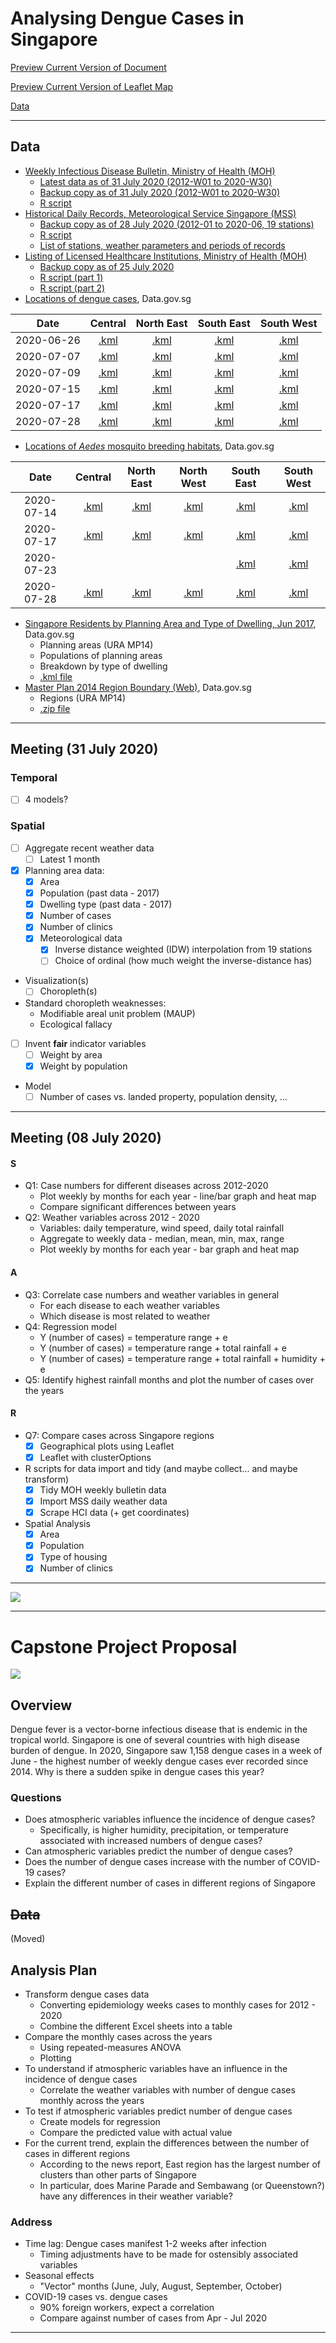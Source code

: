 # Analysing Dengue Cases in Singapore

[Preview Current Version of Document](https://roscoelai.github.io/dasr2020capstone/src/capstone_project_html.html)

[Preview Current Version of Leaflet Map](https://roscoelai.github.io/dasr2020capstone/src/capstone_leaflet_html.html)

[Data](https://github.com/roscoelai/dasr2020capstone#data)

---

## Data
- [Weekly Infectious Disease Bulletin, Ministry of Health (MOH)](https://www.moh.gov.sg/resources-statistics/infectious-disease-statistics/2020/weekly-infectious-diseases-bulletin)
  - [Latest data as of 31 July 2020 (2012-W01 to 2020-W30)](https://www.moh.gov.sg/docs/librariesprovider5/diseases-updates/weekly-infectious-disease-bulletin-year-2020d1092fcb484447bc96ef1722b16b0c08.xlsx)
  - [Backup copy as of 31 July 2020 (2012-W01 to 2020-W30)](https://raw.githubusercontent.com/roscoelai/dasr2020capstone/master/data/moh/weekly-infectious-disease-bulletin-year-2020.xlsx)
  - [R script](https://github.com/roscoelai/dasr2020capstone/blob/master/src/import_moh_weekly.R)
- [Historical Daily Records, Meteorological Service Singapore (MSS)](http://www.weather.gov.sg/climate-historical-daily/)
  - [Backup copy as of 28 July 2020 (2012-01 to 2020-06, 19 stations) ](https://raw.githubusercontent.com/roscoelai/dasr2020capstone/master/data/mss/mss_daily_2012_2020_19stations_20200728.csv)
  - [R script](https://github.com/roscoelai/dasr2020capstone/blob/master/src/import_mss_daily.R)
  - [List of stations, weather parameters and periods of records](http://www.weather.gov.sg/wp-content/uploads/2016/12/Station_Records.pdf)
- [Listing of Licensed Healthcare Institutions, Ministry of Health (MOH)](http://hcidirectory.sg/hcidirectory/)
  - [Backup copy as of 25 July 2020](https://raw.githubusercontent.com/roscoelai/dasr2020capstone/master/data/hcid/hci_clinics_20200725.csv)
  - [R script (part 1)](https://github.com/roscoelai/dasr2020capstone/blob/master/src/import_hcidirectory.R)
  - [R script (part 2)](https://github.com/roscoelai/dasr2020capstone/blob/master/src/zipcodes_to_geocodes.R)
- [Locations of dengue cases](https://data.gov.sg/search?q=denguecases), Data.gov.sg

| Date       | Central     | North East  | South East  | South West  |
| :--------: | :---------: | :---------: | :---------: | :---------: |
| 2020-06-26 | [.kml][c1]  | [.kml][c2]  | [.kml][c3]  | [.kml][c4]  |
| 2020-07-07 | [.kml][c5]  | [.kml][c6]  | [.kml][c7]  | [.kml][c8]  |
| 2020-07-09 | [.kml][c9]  | [.kml][c10] | [.kml][c11] | [.kml][c12] |
| 2020-07-15 | [.kml][c13] | [.kml][c14] | [.kml][c15] | [.kml][c16] |
| 2020-07-17 | [.kml][c17] | [.kml][c18] | [.kml][c19] | [.kml][c20] |
| 2020-07-28 | [.kml][c21] | [.kml][c22] | [.kml][c23] | [.kml][c24] |

[c1]: https://geo.data.gov.sg/denguecase-central-area/2020/06/26/kml/denguecase-central-area.kml
[c2]: https://geo.data.gov.sg/denguecase-northeast-area/2020/06/26/kml/denguecase-northeast-area.kml
[c3]: https://geo.data.gov.sg/denguecase-southeast-area/2020/06/26/kml/denguecase-southeast-area.kml
[c4]: https://geo.data.gov.sg/denguecase-southwest-area/2020/06/26/kml/denguecase-southwest-area.kml
[c5]: https://geo.data.gov.sg/denguecase-central-area/2020/07/07/kml/denguecase-central-area.kml
[c6]: https://geo.data.gov.sg/denguecase-northeast-area/2020/07/07/kml/denguecase-northeast-area.kml
[c7]: https://geo.data.gov.sg/denguecase-southeast-area/2020/07/07/kml/denguecase-southeast-area.kml
[c8]: https://geo.data.gov.sg/denguecase-southwest-area/2020/07/07/kml/denguecase-southwest-area.kml
[c9]: https://geo.data.gov.sg/denguecase-central-area/2020/07/09/kml/denguecase-central-area.kml
[c10]: https://geo.data.gov.sg/denguecase-northeast-area/2020/07/09/kml/denguecase-northeast-area.kml
[c11]: https://geo.data.gov.sg/denguecase-southeast-area/2020/07/09/kml/denguecase-southeast-area.kml
[c12]: https://geo.data.gov.sg/denguecase-southwest-area/2020/07/09/kml/denguecase-southwest-area.kml
[c13]: https://geo.data.gov.sg/denguecase-central-area/2020/07/15/kml/denguecase-central-area.kml
[c14]: https://geo.data.gov.sg/denguecase-northeast-area/2020/07/15/kml/denguecase-northeast-area.kml
[c15]: https://geo.data.gov.sg/denguecase-southeast-area/2020/07/15/kml/denguecase-southeast-area.kml
[c16]: https://geo.data.gov.sg/denguecase-southwest-area/2020/07/15/kml/denguecase-southwest-area.kml
[c17]: https://geo.data.gov.sg/denguecase-central-area/2020/07/17/kml/denguecase-central-area.kml
[c18]: https://geo.data.gov.sg/denguecase-northeast-area/2020/07/17/kml/denguecase-northeast-area.kml
[c19]: https://geo.data.gov.sg/denguecase-southeast-area/2020/07/17/kml/denguecase-southeast-area.kml
[c20]: https://geo.data.gov.sg/denguecase-southwest-area/2020/07/17/kml/denguecase-southwest-area.kml
[c21]: https://geo.data.gov.sg/denguecase-central-area/2020/07/28/kml/denguecase-central-area.kml
[c22]: https://geo.data.gov.sg/denguecase-northeast-area/2020/07/28/kml/denguecase-northeast-area.kml
[c23]: https://geo.data.gov.sg/denguecase-southeast-area/2020/07/28/kml/denguecase-southeast-area.kml
[c24]: https://geo.data.gov.sg/denguecase-southwest-area/2020/07/28/kml/denguecase-southwest-area.kml

- [Locations of _Aedes_ mosquito breeding habitats](https://data.gov.sg/search?q=aedes+habitats), Data.gov.sg

Date       | Central     | North East  | North West  | South East  | South West 
:--------: | :---------: | :---------: | :---------: | :---------: | :---------:
2020-07-14 | [.kml][h1]  | [.kml][h2]  | [.kml][h3]  | [.kml][h4]  | [.kml][h5] 
2020-07-17 | [.kml][h6]  | [.kml][h7]  | [.kml][h8]  | [.kml][h9]  | [.kml][h10]
2020-07-23 |             |             |             | [.kml][h14] | [.kml][h15]
2020-07-28 | [.kml][h16] | [.kml][h17] | [.kml][h18] | [.kml][h19] | [.kml][h20]

[h1]: https://geo.data.gov.sg/breedinghabitat-central-area/2020/07/14/kml/breedinghabitat-central-area.kml
[h2]: https://geo.data.gov.sg/breedinghabitat-northeast-area/2020/07/14/kml/breedinghabitat-northeast-area.kml
[h3]: https://geo.data.gov.sg/breedinghabitat-northwest-area/2020/07/14/kml/breedinghabitat-northwest-area.kml
[h4]: https://geo.data.gov.sg/breedinghabitat-southeast-area/2020/07/14/kml/breedinghabitat-southeast-area.kml
[h5]: https://geo.data.gov.sg/breedinghabitat-southwest-area/2020/07/14/kml/breedinghabitat-southwest-area.kml
[h6]: https://geo.data.gov.sg/breedinghabitat-central-area/2020/07/17/kml/breedinghabitat-central-area.kml
[h7]: https://geo.data.gov.sg/breedinghabitat-northeast-area/2020/07/17/kml/breedinghabitat-northeast-area.kml
[h8]: https://geo.data.gov.sg/breedinghabitat-northwest-area/2020/07/17/kml/breedinghabitat-northwest-area.kml
[h9]: https://geo.data.gov.sg/breedinghabitat-southeast-area/2020/07/17/kml/breedinghabitat-southeast-area.kml
[h10]: https://geo.data.gov.sg/breedinghabitat-southwest-area/2020/07/17/kml/breedinghabitat-southwest-area.kml
[h14]: https://geo.data.gov.sg/breedinghabitat-southeast-area/2020/07/23/kml/breedinghabitat-southeast-area.kml
[h15]: https://geo.data.gov.sg/breedinghabitat-southwest-area/2020/07/23/kml/breedinghabitat-southwest-area.kml
[h16]: https://geo.data.gov.sg/breedinghabitat-central-area/2020/07/28/kml/breedinghabitat-central-area.kml
[h17]: https://geo.data.gov.sg/breedinghabitat-northeast-area/2020/07/28/kml/breedinghabitat-northeast-area.kml
[h18]: https://geo.data.gov.sg/breedinghabitat-northwest-area/2020/07/28/kml/breedinghabitat-northwest-area.kml
[h19]: https://geo.data.gov.sg/breedinghabitat-southeast-area/2020/07/28/kml/breedinghabitat-southeast-area.kml
[h20]: https://geo.data.gov.sg/breedinghabitat-southwest-area/2020/07/28/kml/breedinghabitat-southwest-area.kml

- [Singapore Residents by Planning Area and Type of Dwelling, Jun 2017](https://data.gov.sg/dataset/singapore-residents-by-planning-area-and-type-of-dwelling-jun-2017), Data.gov.sg
  - Planning areas (URA MP14)
  - Populations of planning areas
  - Breakdown by type of dwelling
  - [.kml file](https://geo.data.gov.sg/plan-bdy-dwelling-type-2017/2017/09/27/kml/plan-bdy-dwelling-type-2017.kml)
- [Master Plan 2014 Region Boundary (Web)](https://data.gov.sg/dataset/master-plan-2014-region-boundary-web), Data.gov.sg
  - Regions (URA MP14)
  - [.zip file](https://geo.data.gov.sg/mp14-region-web-pl/2014/12/05/kml/mp14-region-web-pl.zip)

---

## Meeting (31 July 2020)

### Temporal
- [ ] 4 models?

### Spatial
- [ ] Aggregate recent weather data
  - [ ] Latest 1 month
- [x] Planning area data:
  - [x] Area
  - [x] Population (past data - 2017)
  - [x] Dwelling type (past data - 2017)
  - [x] Number of cases
  - [x] Number of clinics
  - [x] Meteorological data
    - [x] Inverse distance weighted (IDW) interpolation from 19 stations
    - [ ] Choice of ordinal (how much weight the inverse-distance has)
- Visualization(s)
  - [ ] Choropleth(s)
- Standard choropleth weaknesses:
  - Modifiable areal unit problem (MAUP)
  - Ecological fallacy
- [ ] Invent **fair** indicator variables
  - [ ] Weight by area
  - [x] Weight by population
- Model
  - [ ] Number of cases vs. landed property, population density, ...

---

## Meeting (08 July 2020)

#### S
- Q1: Case numbers for different diseases across 2012-2020
  - Plot weekly by months for each year - line/bar graph and heat map
  - Compare significant differences between years
- Q2: Weather variables across 2012 - 2020
  - Variables: daily temperature, wind speed, daily total rainfall
  - Aggregate to weekly data - median, mean, min, max, range
  - Plot weekly by months for each year - bar graph and heat map

#### A
- Q3: Correlate case numbers and weather variables in general
  - For each disease to each weather variables
  - Which disease is most related to weather
- Q4: Regression model
  - Y (number of cases) = temperature range + e
  - Y (number of cases) = temperature range + total rainfall + e
  - Y (number of cases) = temperature range + total rainfall + humidity + e
- Q5: Identify highest rainfall months and plot the number of cases over the years

#### R
- Q7: Compare cases across Singapore regions
  - [x] Geographical plots using Leaflet
  - [x] Leaflet with clusterOptions
- R scripts for data import and tidy (and maybe collect... and maybe transform)
  - [x] Tidy MOH weekly bulletin data
  - [x] Import MSS daily weather data
  - [x] Scrape HCI data (+ get coordinates)
- Spatial Analysis
  - [x] Area
  - [x] Population
  - [x] Type of housing
  - [x] Number of clinics

---

![](./imgs/ncases_4diseases_sep_2012_2020.png)

---

# Capstone Project Proposal

![](./imgs/ncases_2012_2020.png)

## Overview
Dengue fever is a vector-borne infectious disease that is endemic in the tropical world. Singapore is one of several countries with high disease burden of dengue. In 2020, Singapore saw 1,158 dengue cases in a week of June - the highest number of weekly dengue cases ever recorded since 2014. Why is there a sudden spike in dengue cases this year?

### Questions
  - Does atmospheric variables influence the incidence of dengue cases?
    - Specifically, is higher humidity, precipitation, or temperature associated with increased numbers of dengue cases?
  - Can atmospheric variables predict the number of dengue cases?
  - Does the number of dengue cases increase with the number of COVID-19 cases?
  - Explain the different number of cases in different regions of Singapore

## <s>Data</s>
(Moved)

## Analysis Plan
- Transform dengue cases data
  - Converting epidemiology weeks cases to monthly cases for 2012 - 2020
  - Combine the different Excel sheets into a table 
- Compare the monthly cases across the years
  - Using repeated-measures ANOVA
  - Plotting
- To understand if atmospheric variables have an influence in the incidence of dengue cases
  - Correlate the weather variables with number of dengue cases monthly across the years
- To test if atmospheric variables predict number of dengue cases
  - Create models for regression
  - Compare the predicted value with actual value
- For the current trend, explain the differences between the number of cases in different regions
  - According to the news report, East region has the largest number of clusters than other parts of Singapore
  - In particular, does Marine Parade and Sembawang (or Queenstown?) have any differences in their weather variable?

### Address
- Time lag: Dengue cases manifest 1-2 weeks after infection
  - Timing adjustments have to be made for ostensibly associated variables
- Seasonal effects
  - "Vector" months (June, July, August, September, October)
- COVID-19 cases vs. dengue cases
  - 90% foreign workers, expect a correlation
  - Compare against number of cases from Apr - Jul 2020

---
